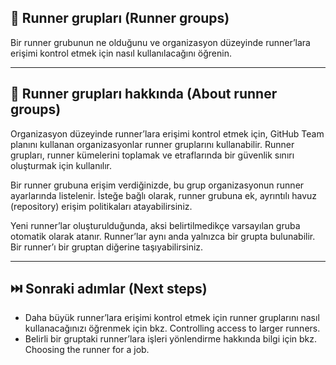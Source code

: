 ## 👥 Runner grupları (Runner groups)

Bir runner grubunun ne olduğunu ve organizasyon düzeyinde runner’lara erişimi kontrol etmek için nasıl kullanılacağını öğrenin.

---

## 📌 Runner grupları hakkında (About runner groups)

Organizasyon düzeyinde runner’lara erişimi kontrol etmek için, GitHub Team planını kullanan organizasyonlar runner gruplarını kullanabilir. Runner grupları, runner kümelerini toplamak ve etraflarında bir güvenlik sınırı oluşturmak için kullanılır.

Bir runner grubuna erişim verdiğinizde, bu grup organizasyonun runner ayarlarında listelenir. İsteğe bağlı olarak, runner grubuna ek, ayrıntılı havuz (repository) erişim politikaları atayabilirsiniz.

Yeni runner’lar oluşturulduğunda, aksi belirtilmedikçe varsayılan gruba otomatik olarak atanır. Runner’lar aynı anda yalnızca bir grupta bulunabilir. Bir runner’ı bir gruptan diğerine taşıyabilirsiniz.

---

## ⏭️ Sonraki adımlar (Next steps)

* Daha büyük runner’lara erişimi kontrol etmek için runner gruplarını nasıl kullanacağınızı öğrenmek için bkz. Controlling access to larger runners.
* Belirli bir gruptaki runner’lara işleri yönlendirme hakkında bilgi için bkz. Choosing the runner for a job.
